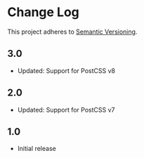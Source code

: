 # Change Log
This project adheres to [Semantic Versioning](http://semver.org/).

## 3.0
* Updated: Support for PostCSS v8

## 2.0
* Updated: Support for PostCSS v7

## 1.0
* Initial release
